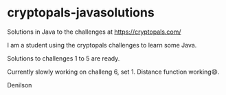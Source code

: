 # cryptopals-javasolutions

Solutions in Java to the challenges at https://cryptopals.com/

I am a student using the cryptopals challenges to learn some Java.

Solutions to challenges 1 to 5 are ready.

Currently slowly working on challeng 6, set 1. Distance function working:smile:.

Denilson
